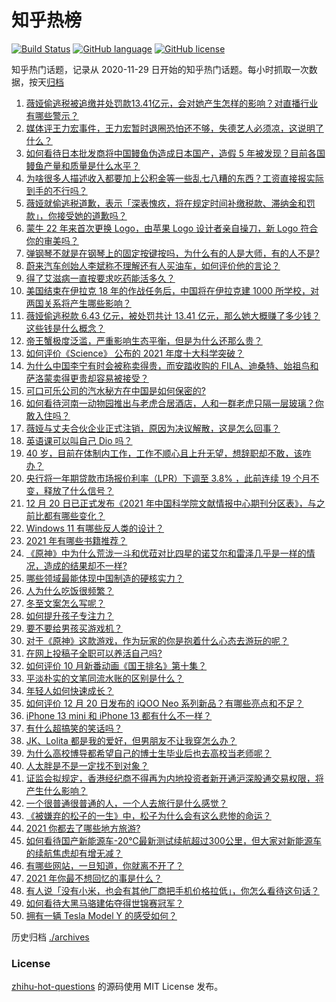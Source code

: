 # 知乎热榜
[![Build Status](https://github.com/ToWeLong/zhihu-hot-questions/workflows/CI/badge.svg)](https://github.com/ToWeLong/zhihu-hot-questions/actions)
[![GitHub language](https://img.shields.io/badge/language-golang-orange.svg)](https://golang.org/)
[![GitHub license](https://img.shields.io/github/license/ToWeLong/zhihu-hot-questions)](https://github.com/ToWeLong/zhihu-hot-questions/blob/main/LICENSE)

知乎热门话题，记录从 2020-11-29 日开始的知乎热门话题。每小时抓取一次数据，按天[归档](./archives)

<!-- BEGIN -->

1. [薇娅偷逃税被追缴并处罚款13.41亿元，会对她产生怎样的影响？对直播行业有哪些警示？](https://www.zhihu.com/question/507313191)
1. [媒体评王力宏事件，王力宏暂时退圈恐怕还不够，失德艺人必须凉，这说明了什么？](https://www.zhihu.com/question/507294485)
1. [如何看待日本批发商将中国鳗鱼伪造成日本国产，造假 5 年被发现？目前各国鳗鱼产量和质量是什么水平？](https://www.zhihu.com/question/507107326)
1. [为啥很多人描述收入都要加上公积金等一些乱七八糟的东西？工资直接报实际到手的不行吗？](https://www.zhihu.com/question/506113303)
1. [薇娅就偷逃税道歉，表示「深表愧疚，将在规定时间补缴税款、滞纳金和罚款」，你接受她的道歉吗？](https://www.zhihu.com/question/507344039)
1. [蒙牛 22 年来首次更换 Logo，由苹果 Logo 设计者亲自操刀，新 Logo 符合你的审美吗？](https://www.zhihu.com/question/506911364)
1. [弹钢琴不就是在钢琴上的固定按键按吗，为什么有的人是大师，有的人不是?](https://www.zhihu.com/question/454403322)
1. [蔚来汽车创始人李斌称不理解还有人买油车，如何评价他的言论？](https://www.zhihu.com/question/507211888)
1. [得了艾滋病一直按要求吃药能活多久？](https://www.zhihu.com/question/503459231)
1. [美国结束在伊拉克 18 年的作战任务后，中国将在伊拉克建 1000 所学校，对两国关系将产生哪些影响？](https://www.zhihu.com/question/507258326)
1. [薇娅偷逃税款 6.43 亿元，被处罚共计 13.41 亿元，那么她大概赚了多少钱？这些钱是什么概念？](https://www.zhihu.com/question/507319353)
1. [帝王蟹极度泛滥，严重影响生态平衡，但是为什么还那么贵？](https://www.zhihu.com/question/49207776)
1. [如何评价《Science》 公布的 2021 年度十大科学突破？](https://www.zhihu.com/question/506670500)
1. [为什么中国李宁有时会被称卖得贵，而安踏收购的 FILA、迪桑特、始祖鸟和萨洛蒙卖得更贵却容易被接受？](https://www.zhihu.com/question/476496429)
1. [可口可乐公司的汽水秘方在中国是如何保密的?](https://www.zhihu.com/question/477754936)
1. [如何看待河南一动物园推出与老虎合居酒店，人和一群老虎只隔一层玻璃？你敢入住吗？](https://www.zhihu.com/question/507127047)
1. [薇娅与丈夫合伙企业正式注销，原因为决议解散，这是怎么回事？](https://www.zhihu.com/question/504075624)
1. [英语课可以叫自己 Dio 吗？](https://www.zhihu.com/question/425723941)
1. [40 岁，目前在体制内工作，工作不顺心且上升无望，想辞职却不敢，该咋办？](https://www.zhihu.com/question/493715821)
1. [央行将一年期贷款市场报价利率（LPR）下调至 3.8% ，此前连续 19 个月不变，释放了什么信号？](https://www.zhihu.com/question/507224148)
1. [12 月 20 日已正式发布《2021 年中国科学院文献情报中心期刊分区表》，与之前比都有哪些变化？](https://www.zhihu.com/question/507221367)
1. [Windows 11 有哪些反人类的设计？](https://www.zhihu.com/question/506338084)
1. [2021 年有哪些书籍推荐？](https://www.zhihu.com/question/504143664)
1. [《原神》中为什么荒泷一斗和优菈对比四星的诺艾尔和雷泽几乎是一样的情况，造成的结果却不一样?](https://www.zhihu.com/question/506594423)
1. [哪些领域最能体现中国制造的硬核实力？](https://www.zhihu.com/question/506134775)
1. [人为什么吃饭很频繁？](https://www.zhihu.com/question/505941178)
1. [冬至文案怎么写呢？](https://www.zhihu.com/question/497298434)
1. [如何提升孩子专注力？](https://www.zhihu.com/question/506205901)
1. [要不要给男孩买游戏机？](https://www.zhihu.com/question/498171608)
1. [对于《原神》这款游戏，作为玩家的你是抱着什么心态去游玩的呢？](https://www.zhihu.com/question/501833012)
1. [在网上投稿子全职可以养活自己吗?](https://www.zhihu.com/question/464564958)
1. [如何评价 10 月新番动画《国王排名》第十集？](https://www.zhihu.com/question/506433890)
1. [平淡朴实的文笔同流水账的区别是什么？](https://www.zhihu.com/question/318699172)
1. [年轻人如何快速成长？](https://www.zhihu.com/question/297790180)
1. [如何评价 12 月 20 日发布的 iQOO Neo 系列新品？有哪些亮点和不足？](https://www.zhihu.com/question/507236870)
1. [iPhone 13 mini 和 iPhone 13 都有什么不一样？](https://www.zhihu.com/question/492003450)
1. [有什么超搞笑的笑话吗？](https://www.zhihu.com/question/484599800)
1. [JK、Lolita 都是我的爱好，但男朋友不让我穿怎么办？](https://www.zhihu.com/question/506267545)
1. [为什么高校博导都希望自己的博士生毕业后也去高校当老师呢？](https://www.zhihu.com/question/500367870)
1. [人太胖是不是一定找不到对象？](https://www.zhihu.com/question/506051605)
1. [证监会拟规定，香港经纪商不得再为内地投资者新开通沪深股通交易权限，将产生什么影响？](https://www.zhihu.com/question/506740291)
1. [一个很普通很普通的人，一个人去旅行是什么感觉？](https://www.zhihu.com/question/503624650)
1. [《被嫌弃的松子的一生》中，松子为什么会有这么悲惨的命运？](https://www.zhihu.com/question/54187608)
1. [2021 你都去了哪些地方旅游?](https://www.zhihu.com/question/505857809)
1. [如何看待国产新能源车-20℃最新测试续航超过300公里，但大家对新能源车的续航焦虑却有增无减？](https://www.zhihu.com/question/507077855)
1. [有哪些网站，一旦知道，你就离不开了？](https://www.zhihu.com/question/398193048)
1. [2021 年你最不想回忆的事是什么？](https://www.zhihu.com/question/506049460)
1. [有人说「没有小米，也会有其他厂商把手机价格拉低」，你怎么看待这句话？](https://www.zhihu.com/question/505682414)
1. [如何看待大黑马骆建佑夺得世锦赛冠军？](https://www.zhihu.com/question/507176021)
1. [拥有一辆 Tesla Model Y 的感受如何？](https://www.zhihu.com/question/457536638)

<!-- END -->

历史归档 [./archives](./archives)


### License
[zhihu-hot-questions](https://github.com/towelong/zhihu-hot-questions) 的源码使用 MIT License 发布。